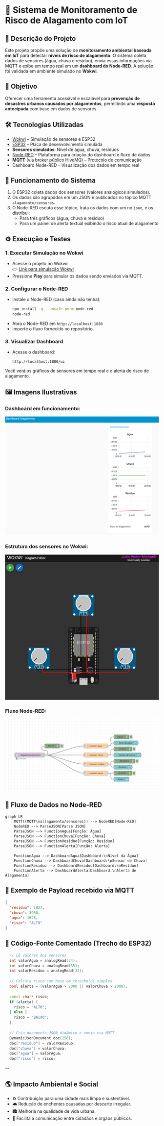
# 🌊 Sistema de Monitoramento de Risco de Alagamento com IoT

## 📌 Descrição do Projeto

Este projeto propõe uma solução de **monitoramento ambiental baseada em IoT** para detectar **níveis de risco de alagamento**. O sistema coleta dados de sensores (água, chuva e resíduo), envia essas informações via MQTT e exibe em tempo real em um **dashboard do Node-RED**. A solução foi validada em ambiente simulado no **Wokwi**.

## 🧠 Objetivo

Oferecer uma ferramenta acessível e escalável para **prevenção de desastres urbanos causados por alagamentos**, permitindo uma **resposta antecipada** com base em dados de sensores.

## 🛠️ Tecnologias Utilizadas

- [Wokwi](https://wokwi.com/) – Simulação de sensores e ESP32
- [ESP32](https://www.espressif.com/en/products/socs/esp32) – Placa de desenvolvimento simulada
- **Sensores simulados**: Nível de água, chuva, resíduos
- [Node-RED](https://nodered.org/) – Plataforma para criação do dashboard e fluxo de dados
- **MQTT** (via broker público HiveMQ) – Protocolo de comunicação
- Dashboard Node-RED – Visualização dos dados em tempo real

## 🔁 Funcionamento do Sistema

1. O ESP32 coleta dados dos sensores (valores analógicos simulados).
2. Os dados são agrupados em um JSON e publicados no tópico MQTT `alagamento/sensores`.
3. O Node-RED escuta esse tópico, trata os dados com um nó `json`, e os distribui:
   - Para três gráficos (água, chuva e resíduo)
   - Para um painel de alerta textual exibindo o risco atual de alagamento

## ⚙️ Execução e Testes

### 1. Executar Simulação no Wokwi

- Acesse o projeto no Wokwi:  
  👉 [Link para simulação Wokwi](https://wokwi.com/projects/432943969413076993)
- Pressione **Play** para simular os dados sendo enviados via MQTT.

### 2. Configurar o Node-RED

- Instale o Node-RED (caso ainda não tenha):
  ```bash
  npm install -g --unsafe-perm node-red
  node-red
  ```
- Abra o Node-RED em `http://localhost:1880`
- Importe o fluxo fornecido no repositório.

### 3. Visualizar Dashboard

- Acesse o dashboard:
  ```
  http://localhost:1880/ui
  ```

Você verá os gráficos de sensores em tempo real e o alerta de risco de alagamento.

## 🖼️ Imagens Ilustrativas

### Dashboard em funcionamento:

![Dashboard Node-RED](images/dashboard.png)

### Estrutura dos sensores no Wokwi:

![Simulação no Wokwi](images/wokwi.png)

### Fluxo Node-RED:

![Fluxo Node-RED](images/fluxo.png)

## 💬 Fluxo de Dados no Node-RED

```mermaid
graph LR
    MQTT((MQTT\nallagamento/sensores)) --> NodeRED[Node-RED]
    NodeRED --> ParseJSON[Parse JSON]
    ParseJSON --> FunctionAgua[Função: Água]
    ParseJSON --> FunctionChuva[Função: Chuva]
    ParseJSON --> FunctionResiduo[Função: Resíduo]
    ParseJSON --> FunctionAlerta[Função: Alerta]
    
    FunctionAgua --> DashboardAgua[Dashboard:\nNível da Água]
    FunctionChuva --> DashboardChuva[Dashboard:\nSensor de Chuva]
    FunctionResiduo --> DashboardResiduo[Dashboard:\nResíduo]
    FunctionAlerta --> DashboardAlerta[Dashboard:\nAlerta de Alagamento]
```

## 🧪 Exemplo de Payload recebido via MQTT

```json
{
  "residuo": 1827,
  "chuva": 3980,
  "agua": 1628,
  "risco": "ALTO"
}
```

## 📄 Código-Fonte Comentado (Trecho do ESP32)

```cpp
  // Lê valores dos sensores
  int valorAgua = analogRead(34);
  int valorChuva = analogRead(35);
  int valorResiduo = analogRead(32);

  // Calcula risco com base em thresholds simples
  bool alerta = (valorAgua > 2000 || valorChuva > 2000);
  
  const char* risco;
  if (alerta) {
    risco = "ALTO";
  } else {
    risco = "BAIXO";
  }

  // Cria documento JSON dinâmico e envia via MQTT
  DynamicJsonDocument doc(256);
  doc["residuo"] = valorResiduo;
  doc["chuva"] = valorChuva;
  doc["agua"] = valorAgua;
  doc["risco"] = risco;
```
--

## 🌎 Impacto Ambiental e Social
- ♻️ Contribuição para uma cidade mais limpa e sustentável.  
- 🌧️ Redução de enchentes causadas por descarte irregular.  
- 🏙️ Melhoria na qualidade de vida urbana.  
- 🤝 Facilita a comunicação entre cidadãos e órgãos públicos.
